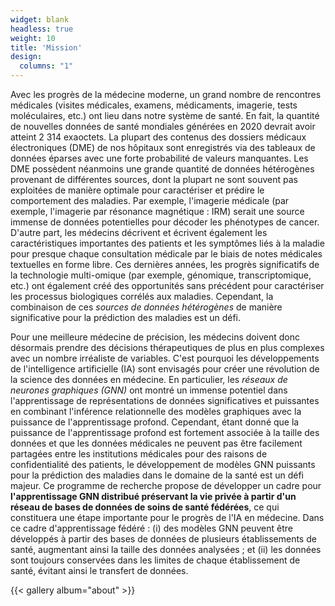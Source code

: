 ```yaml
---
widget: blank
headless: true
weight: 10
title: 'Mission'
design:
  columns: "1"
---
```

Avec les progrès de la médecine moderne, un grand nombre de rencontres médicales (visites médicales, examens, 
médicaments, imagerie, tests moléculaires, etc.) ont lieu dans notre système de santé. En fait, la quantité de 
nouvelles données de santé mondiales générées en 2020 devrait avoir atteint 2 314 exaoctets. La plupart des 
contenus des dossiers médicaux électroniques (DME) de nos hôpitaux sont enregistrés via des tableaux de données 
éparses avec une forte probabilité de valeurs manquantes. Les DME possèdent néanmoins une grande quantité de données 
hétérogènes provenant de différentes sources, dont la plupart ne sont souvent pas exploitées de manière optimale 
pour caractériser et prédire le comportement des maladies. Par exemple, l'imagerie médicale (par exemple, l'imagerie 
par résonance magnétique : IRM) serait une source immense de données potentielles pour décoder les phénotypes de 
cancer. D'autre part, les médecins décrivent et écrivent également les caractéristiques importantes des patients 
et les symptômes liés à la maladie pour presque chaque consultation médicale par le biais de notes médicales 
textuelles en forme libre. Ces dernières années, les progrès significatifs de la technologie multi-omique (par 
exemple, génomique, transcriptomique, etc.) ont également créé des opportunités sans précédent pour caractériser les 
processus biologiques corrélés aux maladies. Cependant, la combinaison de ces _sources de données hétérogènes_ de 
manière significative pour la prédiction des maladies est un défi. 

Pour une meilleure médecine de précision, les médecins doivent donc désormais prendre des décisions thérapeutiques de 
plus en plus complexes avec un nombre 
irréaliste de variables. C'est pourquoi les développements de l'intelligence artificielle (IA) sont envisagés pour 
créer une révolution de la science des données en médecine. En particulier, les _réseaux de neurones graphiques (GNN)_ 
ont montré un immense potentiel dans l'apprentissage de représentations de données significatives et puissantes 
en combinant l'inférence relationnelle des modèles graphiques avec la puissance de l'apprentissage profond. 
Cependant, étant donné que la puissance de l'apprentissage profond est fortement associée à la taille des données et 
que les données médicales ne peuvent pas être facilement partagées entre les institutions médicales pour des raisons 
de confidentialité des patients, le développement de modèles GNN puissants pour la prédiction des maladies dans le 
domaine de la santé est un défi majeur. Ce programme de recherche propose de développer un cadre pour 
**l'apprentissage GNN distribué préservant la vie privée à partir d'un réseau de bases de données de soins de santé fédérées**, 
ce qui 
constituera une étape importante pour le progrès de l'IA en médecine. Dans ce cadre d'apprentissage fédéré : (i) des 
modèles GNN peuvent être développés à partir des bases de données de plusieurs établissements de santé, augmentant 
ainsi la taille des données analysées ; et (ii) les données sont toujours conservées dans les limites de chaque 
établissement de santé, évitant ainsi le transfert de données.

{{< gallery album="about" >}}
